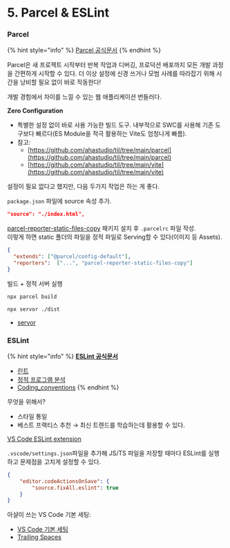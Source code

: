 # 5. Parcel & ESLint

### Parcel

{% hint style="info" %}
[Parcel 공식문서](https://parceljs.org/)
{% endhint %}

Parcel은 새 프로젝트 시작부터 반복 작업과 디버깅, 프로덕션 배포까지 모든 개발 과정을 간편하게 시작할 수 있다. 더 이상 설정에 신경 쓰거나 모범 사례를 따라잡기 위해 시간을 낭비할 필요 없이 바로 작동한다!

개발 경험에서 차이를 느낄 수 있는 웹 애플리케이션 번들러다.



**Zero Configuration**

* 특별한 설정 없이 바로 사용 가능한 빌드 도구. 내부적으로 SWC를 사용해 기존 도구보다 빠르다(ES Module을 적극 활용하는 Vite도 엄청나게 빠름).
* 참고:
  * [https://github.com/ahastudio/til/tree/main/parcel](https://github.com/ahastudio/til/tree/main/parcel)
  * [https://github.com/ahastudio/til/tree/main/vite](https://github.com/ahastudio/til/tree/main/vite)

설정이 필요 없다고 했지만, 다음 두가지 작업은 하는 게 좋다.

`package.json` 파일에 source 속성 추가.

```json
"source": "./index.html",
```

[parcel-reporter-static-files-copy](https://github.com/elwin013/parcel-reporter-static-files-copy) 패키지 설치 후 `.parcelrc` 파일 작성.\
이렇게 하면 static 폴더의 파일을 정적 파일로 Serving할 수 있다(이미지 등 Assets).

```json
{
  "extends": ["@parcel/config-default"],
  "reporters":  ["...", "parcel-reporter-static-files-copy"]
}
```

빌드 + 정적 서버 실행

```bash
npx parcel build

npx servor ./dist
```

* [servor](https://github.com/lukejacksonn/servor)



### ESLint

{% hint style="info" %}
&#x20;[**ESLint 공식문서**](https://eslint.org/)

* [린트](https://ko.wikipedia.org/wiki/%EB%A6%B0%ED%8A%B8\_\(%EC%86%8C%ED%94%84%ED%8A%B8%EC%9B%A8%EC%96%B4\))
* [정적 프로그램 분석](https://ko.wikipedia.org/wiki/%EC%A0%95%EC%A0%81\_%ED%94%84%EB%A1%9C%EA%B7%B8%EB%9E%A8\_%EB%B6%84%EC%84%9D)
* [Coding\_conventions](https://en.wikipedia.org/wiki/Coding\_conventions)
{% endhint %}

무엇을 위해서?

* 스타일 통일
* 베스트 프랙티스 추천 → 최신 트렌드를 학습하는데 활용할 수 있다.

[VS Code ESLint extension](https://marketplace.visualstudio.com/items?itemName=dbaeumer.vscode-eslint)

`.vscode/settings.json`파일을 추가해 JS/TS 파일을 저장할 때마다 ESLint를 실행하고 문제점을 고치게 설정할 수 있다.

```json
{
    "editor.codeActionsOnSave": {
        "source.fixAll.eslint": true
    }
}
```

아샬이 쓰는 VS Code 기본 세팅:

* [VS Code 기본 세팅](https://github.com/ahastudio/CodingLife/blob/main/20211008/react/.vscode/settings.json)
* [Trailing Spaces](https://marketplace.visualstudio.com/items?itemName=shardulm94.trailing-spaces)
